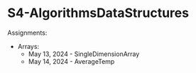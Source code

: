 # S4-AlgorithmsDataStructures
Assignments:
- Arrays:
  * May 13, 2024 - SingleDimensionArray
  * May 14, 2024 - AverageTemp
